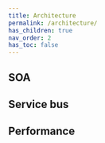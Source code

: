 ```yaml
---
title: Architecture
permalink: /architecture/
has_children: true
nav_order: 2
has_toc: false
---
```

## SOA
## Service bus
## Performance
